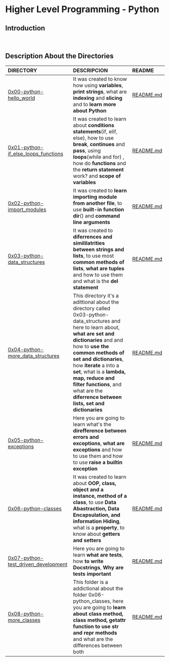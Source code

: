 # Higher Level Programming - Python

## Introduction 

<br/>

## Description About the Directories 

| DIRECTORY | DESCRIPCION | README |
| :--- | :--- | :--- |
|  [0x00-python-hello_world](https://github.com/lulu994/alx-higher_level_programming/tree/main/0x00-python-hello_world)| It was created to know how using  **variables**, **print strings**, what are **indexing** and **slicing** and to **learn more about Python**  |  [README.md](https://github.com/lulu994/alx-higher_level_programming/blob/main/0x00-python-hello_world/README.md)|
|  [0x01-python-if_else_loops_functions](https://github.com/lulu994/alx-higher_level_programming/tree/main/0x01-python-if_else_loops_functions)| It was created to learn about **conditions statements**(if, elif, else), how to use **break**, **continues** and **pass**, using **loops**(while and for) , how do **functions** and the **return statement** work? and **scope of variables** |  [README.md](https://github.com/lulu994/alx-higher_level_programming/blob/main/0x01-python-if_else_loops_functions/README.md)|
|  [0x02-python-import_modules](https://github.com/lulu994/alx-higher_level_programming/tree/main/0x02-python-import_modules)|It was created to **learn importing  module from another file**, to use **built-in function dir**() and **command line arguments**|  [README.md](https://github.com/lulu994/alx-higher_level_programming/blob/main/0x02-python-import_modules/README.md)|
|  [0x03-python-data_structures](https://github.com/lulu994/alx-higher_level_programming/tree/main/0x03-python-data_structures)|It was created to **diferrences and simililatrities between strings and lists**, to use most **common methods of lists**, **what are tuples** and how to use them and what is the **del statement**|  [README.md](https://github.com/lulu994/alx-higher_level_programming/blob/main/0x03-python-data_structures/README.md)|
|  [0x04-python-more_data_structures](https://github.com/lulu994/alx-higher_level_programming/tree/main/0x04-python-more_data_structures)|This directory it's a adittional about the directory called 0x03-python-data_structures and here to learn about, **what are set and dictionaries**  and and how to **use the common methods of set and dictionaries**, how **iterate** a into a **set**, what is a **lambda, map, reduce and filter functions**, and what are the **diferrence between lists, set and dictionaries**  |  [README.md](https://github.com/lulu994/alx-higher_level_programming/blob/main/0x04-python-more_data_structures/README.md)
|  [0x05-python-exceptions](https://github.com/lulu994/alx-higher_level_programming/tree/main/0x05-python-exceptions)|Here you are going to learn what's the **direfference between errors and exceptions**,  **what are exceptions** and how to use them and how to use **raise a builtin exception**|  [README.md](https://github.com/lulu994/alx-higher_level_programming/blob/main/0x05-python-exceptions/README.md)
|  [0x06-python-classes](https://github.com/lulu994/alx-higher_level_programming/tree/main/0x06-python-classes)|It was created to learn about **OOP, class, object and a instance, method of a class**, to use **Data Abastraction, Data Encapsulation, and information Hiding**, what is a **property**, to know about **getters and setters** |  [README.md](https://github.com/lulu994/alx-higher_level_programming/blob/main/0x06-python-classes/README.md)
|  [0x07-python-test_driven_development](https://github.com/lulu994/alx-higher_level_programming/tree/main/0x07-python-test_driven_development)|Here you are going to learn **what are tests**, how **to write Docstrings**, **Why are tests important**|  [README.md](https://github.com/lulu994/alx-higher_level_programming/blob/main/0x07-python-test_driven_development/README.md)
|  [0x08-python-more_classes](https://github.com/lulu994/alx-higher_level_programming/tree/main/0x08-python-more_classes)|This folder is a addictional about the folder 0x06-python_classes, here you are going to **learn about class method, class method, getattr function to use __str__ and __repr__ methods** and what are the differences between both|  [README.md](https://github.com/lulu994/alx-higher_level_programming/blob/main/0x08-python-more_classes/README.md)
